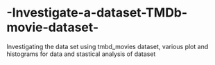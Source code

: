 # -Investigate-a-dataset-TMDb-movie-dataset-
Investigating the data set using tmbd_movies dataset, various plot and histograms for data 
and stastical analysis of dataset
